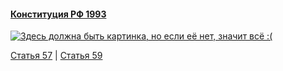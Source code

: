 #### [Конституция РФ 1993](https://lalawland.github.io/eurasia/russia/const)

[![Здесь должна быть картинка, но если её нет, значит всё :(](https://sun9-north.userapi.com/sun9-77/s/v1/ig2/HnVggUCzYXhm1keX3cKpyJiNwIxleY4uZzLrivkdxfli7xCzMrGFur80nukfTbWRds-jst1_s5g81pG_yxedQRI2.jpg?size=1280x720&quality=95&type=album)](https://sun9-north.userapi.com/sun9-77/s/v1/ig2/HnVggUCzYXhm1keX3cKpyJiNwIxleY4uZzLrivkdxfli7xCzMrGFur80nukfTbWRds-jst1_s5g81pG_yxedQRI2.jpg?size=1280x720&quality=95&type=album)

[Статья 57](https://lalawland.github.io/eurasia/russia/const/art57) | [Статья 59](https://lalawland.github.io/eurasia/russia/const/art59)
